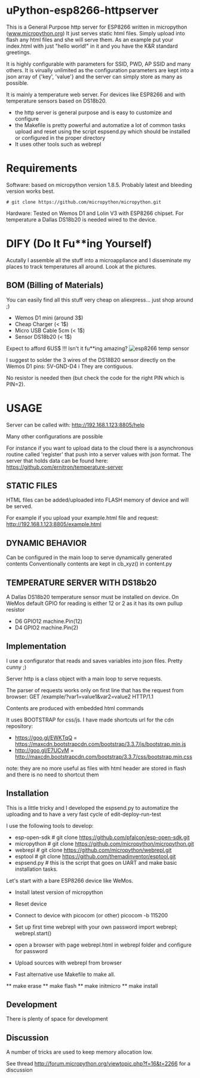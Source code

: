 # uPython-esp8266-httpserver

This is a General Purpose http server for ESP8266 written in micropython (www.micropython.org)
It just serves static html files. Simply upload into flash any html files and she will serve them. 
As an example put your index.html with just "hello world!" in it and you have the K&R standard greetings.

It is highly configurable with parameters for SSID, PWD, AP SSID and many others. It is virually unlimited as the configuration parameters are kept into a json array of {'key', 'value'} and the server can simply store as many as possible.

It is mainly a temperature web server. For devices like ESP8266 and with temperature sensors based on DS18b20. 

*  the http server is general purpose and is easy to customize and configure
*  the Makefile is pretty powerful and automatize a lot of common tasks upload and reset using the script espsend.py 
which should be installed or configured in the proper directory
*  It uses other tools such as webrepl 


# Requirements

Software: based on micropython version 1.8.5. Probably latest and bleeding version works best.

    # git clone https://github.com/micropython/micropython.git

Hardware: Tested on Wemos D1 and Lolin V3 with ESP8266 chipset. For temperature a Dallas DS18b20 is needed wired to the device.


# DIFY (Do It Fu**ing Yourself)

Acutally I assemble all the stuff into a microappliance and I disseminate my places to track temperatures all around.
Look at the pictures. 


## BOM (Billing of Materials)

You can easily find all this stuff very cheap on aliexpress... just shop around ;)

* Wemos D1 mini (around 3$)
* Cheap Charger (< 1$)
* Micro USB Cable 5cm (< 1$)
* Sensor DS18b20 (< 1$)

Expect to afford 6US$ !!!
Isn't it fu**ing amazing?
![esp8266 temp sensor](https://www.dropbox.com/s/mw0tacnw87kg23v/IMG_0580.JPG?dl=0)

I suggest to solder the 3 wires of the DS18B20 sensor directly on the Wemos D1 pins: 5V-GND-D4 i
They are contiguous.

No resistor is needed then (but check the code for the right PIN which is PIN=2).

# USAGE
Server can be called with: http://192.168.1.123:8805/help 

Many other configurations are possible

For instance if you want to upload data to the cloud there is a asynchronous routine called 'register' that push into a server values with json format. The server that holds data can be found here:
    https://github.com/ernitron/temperature-server

## STATIC FILES
HTML files can be added/uploaded into FLASH memory of device and will be served.

For example if you upload your example.html file and request: http://192.168.1.123:8805/example.html

## DYNAMIC BEHAVIOR
Can be configured in the main loop to serve dynamically generated contents
Conventionally contents are kept in cb_xyz() in content.py

## TEMPERATURE SERVER WITH DS18b20
A Dallas DS18b20 temperature sensor must be installed on device. 
On WeMos default GPIO for reading is either 12 or 2 as it has its own pullup resistor

*   D6	GPIO12	machine.Pin(12)
*   D4	GPIO2	machine.Pin(2)

## Implementation

I use a configurator that reads and saves variables into json files. Pretty cunny ;)

Server http is a class object with a main loop to serve requests.

The parser of requests works only on first line that has the request from browser:
    GET /example/?var1=value1&var2=value2 HTTP/1.1

Contents are produced with embedded html commands

It uses BOOTSTRAP for css/js. I have made shortcuts url for the cdn repository:
* https://goo.gl/EWKTqQ = https://maxcdn.bootstrapcdn.com/bootstrap/3.3.7/js/bootstrap.min.js        
* http://goo.gl/E7UCvM =  http://maxcdn.bootstrapcdn.com/bootstrap/3.3.7/css/bootstrap.min.css

note: they are no more useful as files with html header are stored in flash and there is no need to shortcut them


## Installation

This is a little tricky and I developed the espsend.py to automatize the uploading and to have a very fast cycle of edit-deploy-run-test

I use the following tools to develop:

*   esp-open-sdk # git clone https://github.com/pfalcon/esp-open-sdk.git 
*   micropython # git clone https://github.com/micropython/micropython.git
*   webrepl # git clone https://github.com/micropython/webrepl.git
*   esptool # git clone https://github.com/themadinventor/esptool.git 
*   espsend.py # this is the script that goes on UART and make basic installation tasks.

Let's start with a bare ESP8266 device like WeMos.

* Install latest version of micropython
* Reset device
* Connect to device with picocom (or other)
    picocom -b 115200
* Set up first time webrepl with your own password
    import webrepl; webrepl.start()
* open a browser with page webrepl.html in webrepl folder and configure for password
* Upload sources with webrepl from browser

* Fast alternative use Makefile to make all.

**    make erase
**    make flash
**    make initmicro
**    make install

## Development

There is plenty of space for development

## Discussion

A number of tricks are used to keep memory allocation low. 

See thread http://forum.micropython.org/viewtopic.php?f=16&t=2266 for a discussion



